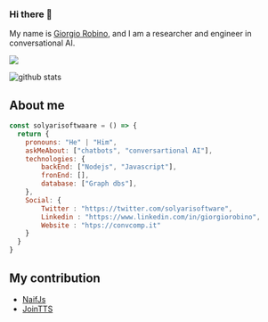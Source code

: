 ### Hi there 👋

<!--
**solyarisoftware/solyarisoftware** is a ✨ _special_ ✨ repository because its `README.md` (this file) appears on your GitHub profile.

Here are some ideas to get you started:

- 🔭 I’m currently working on ...
- 🌱 I’m currently learning ...
- 👯 I’m looking to collaborate on ...
- 🤔 I’m looking for help with ...
- 💬 Ask me about ...
- 📫 How to reach me: ...
- 😄 Pronouns: ...
- ⚡ Fun fact: ...
-->

My name is [Giorgio Robino](https://github.com/solyarisoftware), and I am a researcher and engineer in conversational AI.

[![](https://img.shields.io/badge/giorgio.robino@gmail.com-red)](mailto:giorgio.robino@gmail.com)


![github stats](https://github-readme-stats.vercel.app/api?username=solyarisoftware&show_icons=true)

## About me
```javascript
const solyarisoftwaare = () => {
  return {
    pronouns: "He" | "Him",
    askMeAbout: ["chatbots", "conversartional AI"],
    technologies: {
        backEnd: ["Nodejs", "Javascript"],
        fronEnd: [],
        database: ["Graph dbs"],
    },
    Social: {
        Twitter : "https://twitter.com/solyarisoftware",
        Linkedin : "https://www.linkedin.com/in/giorgiorobino",
        Website : "htps://convcomp.it"
    }
  }
}
```


## My contribution
* [NaifJs](https://github.com/solyarisoftware/naifjs)
* [JoinTTS](https://github.com/solyarisoftware/jointts)
